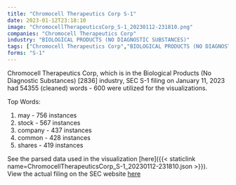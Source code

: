 ```yaml
---
title: "Chromocell Therapeutics Corp S-1"
date: 2023-01-12T23:18:10
image: "ChromocellTherapeuticsCorp_S-1_20230112-231810.png"
companies: "Chromocell Therapeutics Corp"
industry: "BIOLOGICAL PRODUCTS (NO DIAGNOSTIC SUBSTANCES)"
tags: ["Chromocell Therapeutics Corp","BIOLOGICAL PRODUCTS (NO DIAGNOSTIC SUBSTANCES)","01-11-2023","S-1"]
forms: "S-1"
---
```

Chromocell Therapeutics Corp, which is in the Biological Products (No Diagnostic Substances) [2836] industry, SEC S-1 filing on January 11, 2023 had 54355 (cleaned) words - 600 were utilized for the visualizations.

Top Words:
1. may - 756 instances
2. stock - 567 instances
3. company - 437 instances
4. common - 428 instances
5. shares - 419 instances


See the parsed data used in the visualization [here]({{< staticlink name=ChromocellTherapeuticsCorp_S-1_20230112-231810.json >}}).  
View the actual filing on the SEC website [here](https://www.sec.gov/Archives/edgar/data/1919246/0001753926-23-000040.txt)
